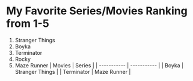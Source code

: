 # My Favorite Series/Movies Ranking from 1-5
1. Stranger Things
2. Boyka
3. Terminator
4. Rocky
5. Maze Runner
| Movies | Series |
| ----------- | ----------- |
| Boyka | Stranger Things |
| Terminator | Maze Runner |
